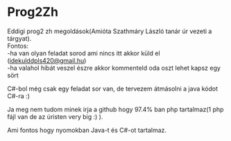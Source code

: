 # Prog2Zh
Eddigi prog2 zh megoldások(Amióta Szathmáry László tanár úr vezeti a tárgyat). <br />
Fontos: <br />
-ha van olyan feladat sorod ami nincs itt akkor küld el (idekulddpls420@gmail.hu) <br />
-ha valahol hibát veszel észre akkor kommenteld oda oszt lehet kapsz egy sört <br />

C#-bol még csak egy feladat sor van, de tervezem átmásolni a java kódot C#-ra :) <br/>

Ja meg nem tudom minek irja a github hogy 97.4% ban php tartalmaz(1 php fájl van de az úristen very big :) ). <br/>

Ami fontos hogy nyomokban Java-t és C#-ot tartalmaz.
